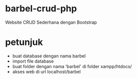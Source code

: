 # barbel-crud-php
Website CRUD Sederhana dengan Bootstrap

# petunjuk
- buat database dengan nama barbel
- import file database
- buat folder dengan nama 'barbel' di folder xampp/htdocs/
- akses web di url localhost/barbel
